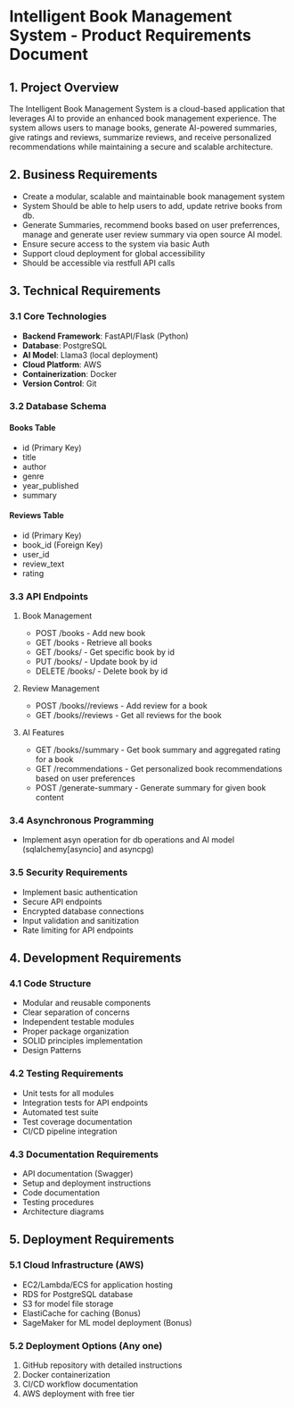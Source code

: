 # Intelligent Book Management System - Product Requirements Document

## 1. Project Overview
The Intelligent Book Management System is a cloud-based application that leverages AI to provide an enhanced book management experience. The system allows users to manage books, generate AI-powered summaries, give ratings and reviews, summarize reviews, and receive personalized recommendations while maintaining a secure and scalable architecture.

## 2. Business Requirements
- Create a modular, scalable and maintainable book management system
- System Should be able to help users to add, update retrive books from db.
- Generate Summaries, recommend books based on user preferrences, manage and generate user review summary via open source AI model.
- Ensure secure access to the system via basic Auth
- Support cloud deployment for global accessibility
- Should be accessible via restfull API calls

## 3. Technical Requirements

### 3.1 Core Technologies
- **Backend Framework**: FastAPI/Flask (Python)
- **Database**: PostgreSQL
- **AI Model**: Llama3 (local deployment)
- **Cloud Platform**: AWS
- **Containerization**: Docker
- **Version Control**: Git

### 3.2 Database Schema
#### Books Table
- id (Primary Key)
- title
- author
- genre
- year_published
- summary

#### Reviews Table
- id (Primary Key)
- book_id (Foreign Key)
- user_id
- review_text
- rating

### 3.3 API Endpoints
1. Book Management
   - POST /books - Add new book
   - GET /books - Retrieve all books
   - GET /books/<id> - Get specific book by id
   - PUT /books/<id> - Update book by id
   - DELETE /books/<id> - Delete book by id

2. Review Management
   - POST /books/<id>/reviews - Add review for a book
   - GET /books/<id>/reviews - Get all reviews for the book

3. AI Features
   - GET /books/<id>/summary - Get book summary and aggregated rating for a book
   - GET /recommendations - Get personalized book recommendations based on user preferences
   - POST /generate-summary - Generate summary for given book content

### 3.4 Asynchronous Programming
- Implement asyn operation for db operations and AI model (sqlalchemy[asyncio] and asyncpg)

### 3.5 Security Requirements
- Implement basic authentication
- Secure API endpoints
- Encrypted database connections
- Input validation and sanitization
- Rate limiting for API endpoints

## 4. Development Requirements

### 4.1 Code Structure
- Modular and reusable components
- Clear separation of concerns
- Independent testable modules
- Proper package organization
- SOLID principles implementation
- Design Patterns

### 4.2 Testing Requirements
- Unit tests for all modules
- Integration tests for API endpoints
- Automated test suite
- Test coverage documentation
- CI/CD pipeline integration

### 4.3 Documentation Requirements
- API documentation (Swagger)
- Setup and deployment instructions
- Code documentation
- Testing procedures
- Architecture diagrams

## 5. Deployment Requirements

### 5.1 Cloud Infrastructure (AWS)
- EC2/Lambda/ECS for application hosting
- RDS for PostgreSQL database
- S3 for model file storage
- ElastiCache for caching (Bonus)
- SageMaker for ML model deployment (Bonus)

### 5.2 Deployment Options (Any one)
1. GitHub repository with detailed instructions
2. Docker containerization
3. CI/CD workflow documentation
4. AWS deployment with free tier
